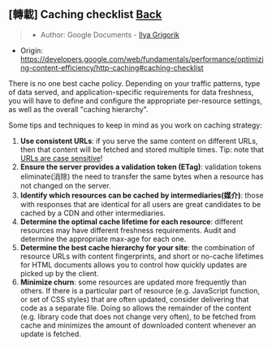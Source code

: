 ## [轉載] Caching checklist [Back](./../post.md)

> - Author: Google Documents - [Ilya Grigorik](http://igvita.com/)
- Origin: https://developers.google.com/web/fundamentals/performance/optimizing-content-efficiency/http-caching#caching-checklist

There is no one best cache policy. Depending on your traffic patterns, type of data served, and application-specific requirements for data freshness, you will have to define and configure the appropriate per-resource settings, as well as the overall "caching hierarchy".

Some tips and techniques to keep in mind as you work on caching strategy:

1. **Use consistent URLs**: if you serve the same content on different URLs, then that content will be fetched and stored multiple times. Tip: note that [URLs are case sensitive](http://www.w3.org/TR/WD-html40-970708/htmlweb.html)!
2. **Ensure the server provides a validation token (ETag)**: validation tokens eliminate(消除) the need to transfer the same bytes when a resource has not changed on the server.
3. **Identify which resources can be cached by intermediaries(媒介)**: those with responses that are identical for all users are great candidates to be cached by a CDN and other intermediaries.
4. **Determine the optimal cache lifetime for each resource**: different resources may have different freshness requirements. Audit and determine the appropriate max-age for each one.
5. **Determine the best cache hierarchy for your site**: the combination of resource URLs with content fingerprints, and short or no-cache lifetimes for HTML documents allows you to control how quickly updates are picked up by the client.
6. **Minimize churn**: some resources are updated more frequently than others. If there is a particular part of resource (e.g. JavaScript function, or set of CSS styles) that are often updated, consider delivering that code as a separate file. Doing so allows the remainder of the content (e.g. library code that does not change very often), to be fetched from cache and minimizes the amount of downloaded content whenever an update is fetched.